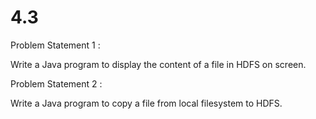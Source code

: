 # 4.3



Problem Statement 1 :


Write a Java program to display the content of a file in HDFS on screen.


Problem Statement 2 :


Write a Java program to copy a file from local filesystem to HDFS. 
